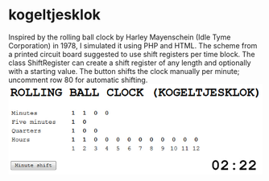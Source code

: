 # kogeltjesklok

Inspired by the rolling ball clock by Harley Mayenschein (Idle Tyme Corporation) in 1978, I simulated it using PHP and HTML. The scheme from a printed circuit board suggested to use shift registers per time block. The class ShiftRegister can create a shift register of any length and optionally with a starting value.
The button shifts the clock manually per minute; uncomment row 80 for automatic shifting.
![alt tag](https://github.com/pmbijker/kogeltjesklok/blob/master/kogeltjesklok_screen.jpg)
